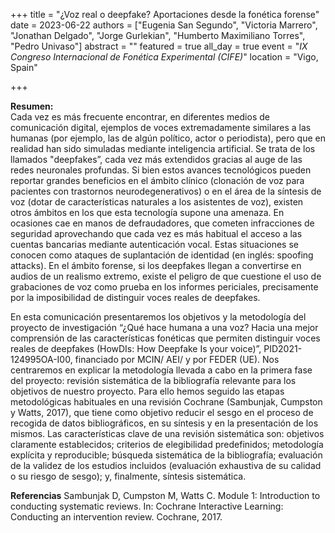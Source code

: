 +++
title = "¿Voz real o deepfake? Aportaciones desde la fonética forense"
date = 2023-06-22
authors = ["Eugenia San Segundo", "Victoria Marrero", "Jonathan Delgado", "Jorge Gurlekian", "Humberto Maximiliano Torres", "Pedro Univaso"]
abstract = ""
featured = true
all_day = true
event = "*IX Congreso Internacional de Fon&eacute;tica Experimental (CIFE)*"
location = "Vigo, Spain"


+++

**Resumen:** <br>
Cada vez es más frecuente encontrar, en diferentes medios de comunicación digital, ejemplos de voces extremadamente similares a las humanas (por ejemplo, las de algún político, actor o periodista), pero que en realidad han sido simuladas mediante inteligencia artificial. Se trata de los llamados "deepfakes”, cada vez más extendidos gracias al auge de las redes neuronales profundas. Si bien estos avances tecnológicos pueden reportar grandes beneficios en el ámbito clínico (clonación de voz para pacientes con trastornos neurodegenerativos) o en el área de la síntesis de voz (dotar de características naturales a los asistentes de voz), existen otros ámbitos en los que esta tecnología supone una amenaza. En ocasiones cae en manos de defraudadores, que cometen infracciones de seguridad aprovechando que cada vez es más habitual el acceso a las cuentas bancarias mediante autenticación vocal. Estas situaciones se conocen como ataques de suplantación de identidad (en inglés: spoofing attacks). En el ámbito forense, si los deepfakes llegan a convertirse en audios de un realismo extremo, existe el peligro de que cuestione el uso de grabaciones de voz como prueba en los informes periciales, precisamente por la imposibilidad de distinguir voces reales de deepfakes.

En esta comunicación presentaremos los objetivos y la metodología del proyecto de investigación “¿Qué hace humana a una voz? Hacia una mejor comprensión de las características fonéticas que permiten distinguir voces reales de deepfakes (HowDIs: How Deepfake Is your voice)”, PID2021-124995OA-I00, financiado por MCIN/ AEI/ y por FEDER (UE). Nos centraremos en explicar la metodología llevada a cabo en la primera fase del proyecto: revisión sistemática de la bibliografía relevante para los objetivos de nuestro proyecto. Para ello hemos seguido las etapas metodológicas habituales en una revisión Cochrane (Sambunjak, Cumpston y Watts, 2017), que tiene como objetivo reducir el sesgo en el proceso de recogida de datos bibliográficos, en su síntesis y en la presentación de los mismos. Las características clave de una revisión sistemática son: objetivos claramente establecidos; criterios de elegibilidad predefinidos; metodología explícita y reproducible; búsqueda sistemática de la bibliografía; evaluación de la validez de los estudios incluidos (evaluación exhaustiva de su calidad o su riesgo de sesgo); y, finalmente, síntesis sistemática.

**Referencias**
Sambunjak D, Cumpston M, Watts C. Module 1: Introduction to conducting systematic reviews. In: Cochrane Interactive Learning: Conducting an intervention review. Cochrane, 2017. 
